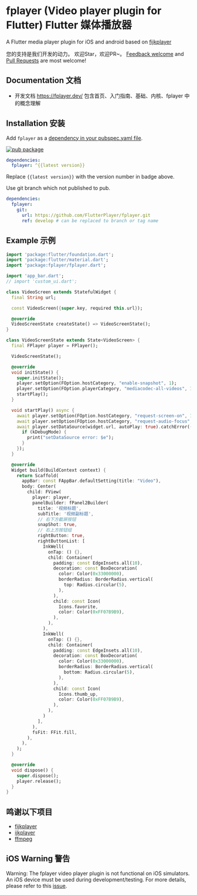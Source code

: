 # fplayer (Video player plugin for Flutter) Flutter 媒体播放器


A Flutter media player plugin for iOS and android based on [fijkplayer](https://github.com/befovy/fijkplayer)

您的支持是我们开发的动力。 欢迎Star，欢迎PR~。
[Feedback welcome](https://github.com/FlutterPlayer/fplayer/issues) and
[Pull Requests](https://github.com/FlutterPlayer/fplayer/pulls) are most welcome!

## Documentation 文档

* 开发文档  https://fplayer.dev/ 包含首页、入门指南、基础、内核、fplayer 中的概念理解

## Installation 安装

Add `fplayer` as a [dependency in your pubspec.yaml file](https://flutter.io/using-packages/). 

[![pub package](https://img.shields.io/pub/v/fplayer.svg)](https://pub.dartlang.org/packages/fplayer)

```yaml
dependencies:
  fplayer: ^{{latest version}}
```

Replace `{{latest version}}` with the version number in badge above.

Use git branch which not published to pub.
```yaml
dependencies:
  fplayer:
    git:
      url: https://github.com/FlutterPlayer/fplayer.git
      ref: develop # can be replaced to branch or tag name
```

## Example 示例

```dart
import 'package:flutter/foundation.dart';
import 'package:flutter/material.dart';
import 'package:fplayer/fplayer.dart';

import 'app_bar.dart';
// import 'custom_ui.dart';

class VideoScreen extends StatefulWidget {
  final String url;

  const VideoScreen({super.key, required this.url});

  @override
  VideoScreenState createState() => VideoScreenState();
}

class VideoScreenState extends State<VideoScreen> {
  final FPlayer player = FPlayer();

  VideoScreenState();

  @override
  void initState() {
    super.initState();
    player.setOption(FOption.hostCategory, "enable-snapshot", 1);
    player.setOption(FOption.playerCategory, "mediacodec-all-videos", 1);
    startPlay();
  }

  void startPlay() async {
    await player.setOption(FOption.hostCategory, "request-screen-on", 1);
    await player.setOption(FOption.hostCategory, "request-audio-focus", 1);
    await player.setDataSource(widget.url, autoPlay: true).catchError((e) {
      if (kDebugMode) {
        print("setDataSource error: $e");
      }
    });
  }

  @override
  Widget build(BuildContext context) {
    return Scaffold(
      appBar: const FAppBar.defaultSetting(title: "Video"),
      body: Center(
        child: FView(
          player: player,
          panelBuilder: fPanel2Builder(
            title: '视频标题',
            subTitle: '视频副标题',
            // 右下方截屏按钮
            snapShot: true,
            // 右上方按钮组
            rightButton: true,
            rightButtonList: [
              InkWell(
                onTap: () {},
                child: Container(
                  padding: const EdgeInsets.all(10),
                  decoration: const BoxDecoration(
                    color: Color(0x33000000),
                    borderRadius: BorderRadius.vertical(
                      top: Radius.circular(5),
                    ),
                  ),
                  child: const Icon(
                    Icons.favorite,
                    color: Color(0xFF07B9B9),
                  ),
                ),
              ),
              InkWell(
                onTap: () {},
                child: Container(
                  padding: const EdgeInsets.all(10),
                  decoration: const BoxDecoration(
                    color: Color(0x33000000),
                    borderRadius: BorderRadius.vertical(
                      bottom: Radius.circular(5),
                    ),
                  ),
                  child: const Icon(
                    Icons.thumb_up,
                    color: Color(0xFF07B9B9),
                  ),
                ),
              )
            ],
          ),
          fsFit: FFit.fill,
        ),
      ),
    );
  }

  @override
  void dispose() {
    super.dispose();
    player.release();
  }
}


```

## 鸣谢以下项目
* [fijkplayer](https://github.com/befovy/fijkplayer)
* [ijkplayer](https://github.com/bilibili/ijkplayer)
* [ffmpeg](https://github.com/FFmpeg/FFmpeg)

## iOS Warning 警告

Warning: The fplayer video player plugin is not functional on iOS simulators. An iOS device must be used during development/testing. For more details, please refer to this [issue](https://github.com/flutter/flutter/issues/14647).
